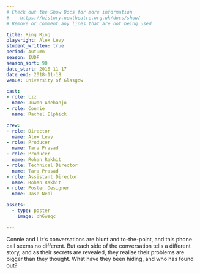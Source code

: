 ```yaml
---
# Check out the Show Docs for more information 
# -- https://history.newtheatre.org.uk/docs/show/
# Remove or comment any lines that are not being used 

title: Ring Ring
playwright: Alex Levy
student_written: true
period: Autumn
season: IUDF
season_sort: 90
date_start: 2018-11-17
date_end: 2018-11-18
venue: University of Glasgow

cast:
- role: Liz
  name: Juwon Adebanjo
- role: Connie
  name: Rachel Elphick

crew:
- role: Director
  name: Alex Levy
- role: Producer
  name: Tara Prasad
- role: Producer
  name: Rohan Rakhit
- role: Technical Director
  name: Tara Prasad
- role: Assistant Director
  name: Rohan Rakhit
- role: Poster Designer
  name: Jase Neal

assets:
  - type: poster
    image: ch6wsqc

---
```


Connie and Liz’s conversations are blunt and to-the-point, and this phone call seems no
different. But each side of the conversation tells a different story, and as their secrets are
revealed, they realise their problems are bigger than they thought. What have they been hiding,
and who has found out?
